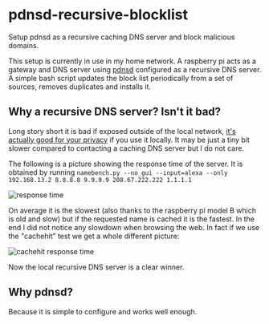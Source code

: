 # pdnsd-recursive-blocklist
Setup pdnsd as a recursive caching DNS server and block malicious domains.

This setup is currently in use in my home network. A raspberry pi acts as a gateway and DNS server using [pdnsd](http://members.home.nl/p.a.rombouts/pdnsd/) configured as a recursive DNS server. A simple bash script updates the block list periodically from a set of sources, removes duplicates and installs it.

## Why a recursive DNS server? Isn't it bad?
Long story short it is bad if exposed outside of the local network, [it's actually good for your privacy](https://www.linuxjournal.com/content/own-your-dns-data) if you use it locally.
It may be just a tiny bit slower compared to contacting a caching DNS server but I do not care.

The following is a picture showing the response time of the server. It is obtained by running `namebench.py --no_gui --input=alexa --only 192.168.13.2 8.8.8.8 9.9.9.9 208.67.222.222 1.1.1.1`

![response time](https://github.com/electricant/pdnsd-recursive-blocklist/namebench/response_duration.png)

On average it is the slowest (also thanks to the raspberry pi model B which is old and slow) but if the requested name is cached it is the fastest. In the end I did not notice any slowdown when browsing the web. In fact if we use the "cachehit" test we get a whole different picture:

![cachehit response time](https://github.com/electricant/pdnsd-recursive-blocklist/namebench/namebench_cachehit.png)

Now the local recursive DNS server is a clear winner.

## Why pdnsd?
Because it is simple to configure and works well enough.
